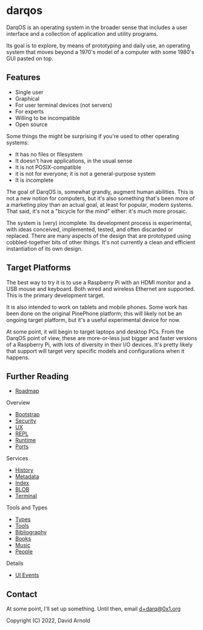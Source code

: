 # darqos

DarqOS is an operating system in the broader sense that includes a user 
interface and a collection of application and utility programs.

Its goal is to explore, by means of prototyping and daily use, an operating
system that moves beyond a 1970's model of a computer with some 1980's
GUI pasted on top.

## Features
* Single user
* Graphical
* For user terminal devices (not servers)
* For experts
* Willing to be incompatible
* Open source

Some things the might be surprising if you're used to other operating
systems:
* It has no files or filesystem
* It doesn't have applications, in the usual sense
* It is not POSIX-compatible
* it is not for everyone; it is not a general-purpose system
* It is incomplete

The goal of DarqOS is, somewhat grandly, augment human abilities.  This
is not a new notion for computers, but it's also something that's been
more of a marketing ploy than an actual goal, at least for popular,
modern systems.  That said, it's not a "bicycle for the mind" either:
it's much more prosaic.

The system is (very) incomplete.  Its development process is
experimental, with ideas conceived, implemented, tested, and often
discarded or replaced.  There are many aspects of the design that are
prototyped using cobbled-together bits of other things.  It's not
currently a clean and efficient instantiation of its own design.

## Target Platforms

The best way to try it is to use a Raspberry Pi with an HDMI monitor
and a USB mouse and keyboard.  Both wired and wireless Ethernet are
supported.  This is the primary development target.

It is also intended to work on tablets and mobile phones.  Some work
has been done on the original PinePhone platform; this will likely
not be an ongoing target platform, but it's a useful experimental
device for now.

At some point, it will begin to target laptops and desktop PCs.  From
the DarqOS point of view, these are more-or-less just bigger and
faster versions of a Raspberry Pi, with lots of diversity in their
I/O devices.  It's pretty likely that support will target very specific
models and configurations when it happens.

## Further Reading

* [Roadmap](doc/roadmap.md)

Overview
* [Bootstrap](doc/bootstrap.md)
* [Security](doc/security.md)
* [UX](doc/ux.md)
* [REPL](doc/repl.md)
* [Runtime](doc/runtime.md)
* [Ports](doc/ports.md)

Services
* [History](doc/history.md)
* [Metadata](doc/metadata.md)
* [Index](doc/index.md) 
* [BLOB](doc/blob.md)
* [Terminal](doc/terminal.md)

Tools and Types
* [Types](doc/types.mg)
* [Tools](doc/tools.md)
* [Bibliography](doc/bib.md)
* [Books](doc/book.md)
* [Music](doc/music-player.md)
* [People](doc/pim.md)

Details
* [UI Events](doc/input-events.md)

## Contact

At some point, I'll set up something.  Until then, email d+darq@0x1.org


Copyright (C) 2022, David Arnold
